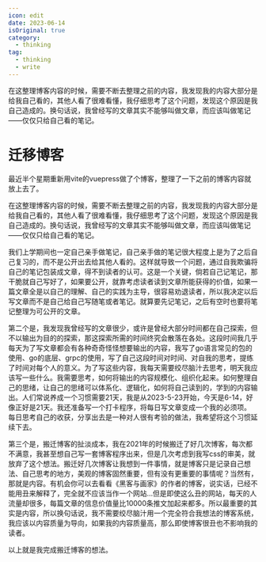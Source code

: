 ```yaml
---
icon: edit
date: 2023-06-14
isOriginal: true
category:
  - thinking
tag:
  - thinking
  - write
---
```



在这整理博客内容的时候，需要不断去整理之前的内容，我发现我的内容大部分是给我自己看的，其他人看了很难看懂，我仔细思考了这个问题，发现这个原因是我自己造成的。换句话说，我曾经写的文章其实不能够叫做文章，而应该叫做笔记——仅仅只给自己看的笔记。


<!-- more -->

# 迁移博客

最近半个星期重新用vite的vuepress做了个博客，整理了一下之前的博客内容就放上去了。

在这整理博客内容的时候，需要不断去整理之前的内容，我发现我的内容大部分是给我自己看的，其他人看了很难看懂，我仔细思考了这个问题，发现这个原因是我自己造成的。换句话说，我曾经写的文章其实不能够叫做文章，而应该叫做笔记——仅仅只给自己看的笔记。

我们上学期间也一定自己亲手做笔记，自己亲手做的笔记很大程度上是为了之后自己复习的，而不是公开出去给其他人看的。这样就导致一个问题，通过自我欺骗将自己的笔记包装成文章，得不到读者的认可。这是一个关键，倘若自己记笔记，那干脆就自己写好了，如果要公开，就靠考虑读者读到文章所能获得的价值，如果一篇文章全是以自己的理解、自己的实践为主导，很容易劝退读者，所以我决定以后写文章而不是自己给自己写随笔或者笔记。就算要先记笔记，之后有空时也要将笔记整理为可公开的文章。

第二个是，我发现我曾经写的文章很少，或许是曾经大部分时间都在自己探索，但不以输出为目的的探索，那这探索所需的时间终究会散落在各处。这段时间我几乎每天为了写文章都会有各种奇奇怪怪想要输出的内容，我写了go语言常见的包的使用、go的底层、grpc的使用，写了自己这段时间对时间、对自我的思考，提练了时间对每个人的意义。为了写这些内容，我每天需要绞尽脑汁去思考，明天我应该写一些什么。我需要思考，如何将输出的内容规模化、组织化起来。如何整理自己的思绪，让自己的思绪可以体系化、逻辑化，如何将自己读到的，学到的内容输出。人们常说养成一个习惯需要21天，我是从2023-5-23开始，今天是6-14，好像正好是21天。我还准备写一个打卡程序，将每日写文章变成一个我的必须项。每日思考自己的收获，分享出去是一种对人很有考验的做法，我希望将这个习惯延续下去。

第三个是，搬迁博客的扯淡成本，我在2021年的时候搬迁了好几次博客，每次都不满意，我甚至想自己写一套博客程序出来，但是几次考虑到我写css的审美，就放弃了这个想法。搬迁好几次博客让我想到一件事情，就是博客只是记录自己想法、自己思考的地方，美观的博客固然重要，但有没有更重要的事情呢？当然有，那就是内容。有机会你可以去看看《黑客与画家》的作者的博客，说实话，已经不能用丑来解释了，完全就不应该当作一个网站…但是即使这么丑的网站，每天的人流量却很多，每篇文章的信息价值量比10000条推文加起来都多。所以最重要的其实是内容，所以换句话说，我不需要绞尽脑汁用一个完全符合我想法的博客系统，我应该以内容质量为导向，如果我的内容质量高，那么即使博客很丑也不影响我的读者。

以上就是我完成搬迁博客的想法。